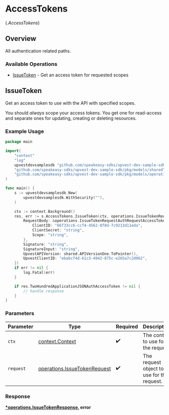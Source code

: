 # AccessTokens
(*.AccessTokens*)

## Overview

All authentication related paths.

### Available Operations

* [IssueToken](#issuetoken) - Get an access token for requested scopes

## IssueToken

Get an access token to use with the API with specified scopes.

You should _always_ scope your access tokens. You get one for read-access and separate ones for updating, creating or deleting resources.

### Example Usage

```go
package main

import(
	"context"
	"log"
	upvestdevsamplesdk "github.com/speakeasy-sdks/upvest-dev-sample-sdk"
	"github.com/speakeasy-sdks/upvest-dev-sample-sdk/pkg/models/shared"
	"github.com/speakeasy-sdks/upvest-dev-sample-sdk/pkg/models/operations"
)

func main() {
    s := upvestdevsamplesdk.New(
        upvestdevsamplesdk.WithSecurity(""),
    )

    ctx := context.Background()
    res, err := s.AccessTokens.IssueToken(ctx, operations.IssueTokenRequest{
        RequestBody: &operations.IssueTokenRequestAuthRequestAccessToken{
            ClientID: "66f33cc6-ccf4-4562-8f8d-7c9213d11eda",
            ClientSecret: "string",
            Scope: "string",
        },
        Signature: "string",
        SignatureInput: "string",
        UpvestAPIVersion: shared.APIVersionOne.ToPointer(),
        UpvestClientID: "ebabcf4d-61c3-4942-875c-e265a7c2d062",
    })
    if err != nil {
        log.Fatal(err)
    }

    if res.TwoHundredApplicationJSONAuthAccessToken != nil {
        // handle response
    }
}
```

### Parameters

| Parameter                                                                    | Type                                                                         | Required                                                                     | Description                                                                  |
| ---------------------------------------------------------------------------- | ---------------------------------------------------------------------------- | ---------------------------------------------------------------------------- | ---------------------------------------------------------------------------- |
| `ctx`                                                                        | [context.Context](https://pkg.go.dev/context#Context)                        | :heavy_check_mark:                                                           | The context to use for the request.                                          |
| `request`                                                                    | [operations.IssueTokenRequest](../../models/operations/issuetokenrequest.md) | :heavy_check_mark:                                                           | The request object to use for the request.                                   |


### Response

**[*operations.IssueTokenResponse](../../models/operations/issuetokenresponse.md), error**

